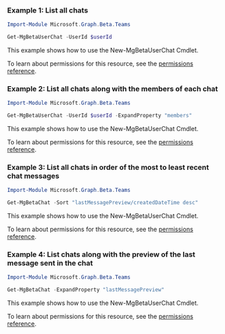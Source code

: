 ### Example 1: List all chats

```powershell
Import-Module Microsoft.Graph.Beta.Teams

Get-MgBetaUserChat -UserId $userId
```
This example shows how to use the New-MgBetaUserChat Cmdlet.

To learn about permissions for this resource, see the [permissions reference](/graph/permissions-reference).

### Example 2: List all chats along with the members of each chat

```powershell
Import-Module Microsoft.Graph.Beta.Teams

Get-MgBetaUserChat -UserId $userId -ExpandProperty "members"
```
This example shows how to use the New-MgBetaUserChat Cmdlet.

To learn about permissions for this resource, see the [permissions reference](/graph/permissions-reference).

### Example 3: List all chats in order of the most to least recent chat messages

```powershell
Import-Module Microsoft.Graph.Beta.Teams

Get-MgBetaChat -Sort "lastMessagePreview/createdDateTime desc"
```
This example shows how to use the New-MgBetaUserChat Cmdlet.

To learn about permissions for this resource, see the [permissions reference](/graph/permissions-reference).

### Example 4: List chats along with the preview of the last message sent in the chat

```powershell
Import-Module Microsoft.Graph.Beta.Teams

Get-MgBetaChat -ExpandProperty "lastMessagePreview"
```
This example shows how to use the New-MgBetaUserChat Cmdlet.

To learn about permissions for this resource, see the [permissions reference](/graph/permissions-reference).

